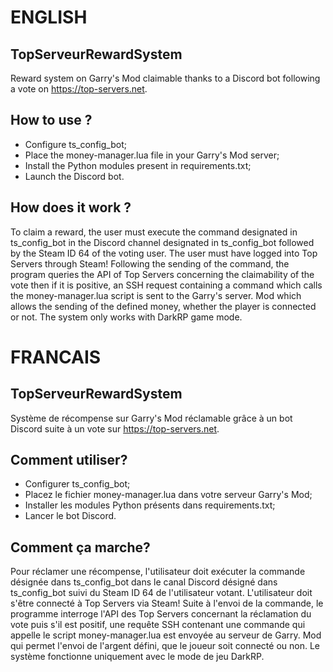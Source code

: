 # ENGLISH
## TopServeurRewardSystem
Reward system on Garry's Mod claimable thanks to a Discord bot following a vote on https://top-servers.net.

## How to use ?
- Configure ts_config_bot;
- Place the money-manager.lua file in your Garry's Mod server;
- Install the Python modules present in requirements.txt;
- Launch the Discord bot.

## How does it work ?
To claim a reward, the user must execute the command designated in ts_config_bot in the Discord channel designated in ts_config_bot followed by the Steam ID 64 of the voting user. The user must have logged into Top Servers through Steam!
Following the sending of the command, the program queries the API of Top Servers concerning the claimability of the vote then if it is positive, an SSH request containing a command which calls the money-manager.lua script is sent to the Garry's server. Mod which allows the sending of the defined money, whether the player is connected or not. The system only works with DarkRP game mode.


# FRANCAIS
## TopServeurRewardSystem
Système de récompense sur Garry's Mod réclamable grâce à un bot Discord suite à un vote sur https://top-servers.net.

## Comment utiliser?
- Configurer ts_config_bot;
- Placez le fichier money-manager.lua dans votre serveur Garry's Mod;
- Installer les modules Python présents dans requirements.txt;
- Lancer le bot Discord.

## Comment ça marche?
Pour réclamer une récompense, l'utilisateur doit exécuter la commande désignée dans ts_config_bot dans le canal Discord désigné dans ts_config_bot suivi du Steam ID 64 de l'utilisateur votant. L'utilisateur doit s'être connecté à Top Servers via Steam!
Suite à l'envoi de la commande, le programme interroge l'API des Top Servers concernant la réclamation du vote puis s'il est positif, une requête SSH contenant une commande qui appelle le script money-manager.lua est envoyée au serveur de Garry. Mod qui permet l'envoi de l'argent défini, que le joueur soit connecté ou non. Le système fonctionne uniquement avec le mode de jeu DarkRP.
